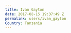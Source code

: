 ```yaml
---
title: Ivan Gayton
date: 2017-08-15 19:37:49 Z
permalink: users/ivan_gayton
Country: Tanzania
---
```



